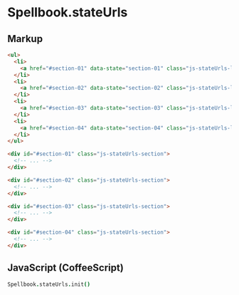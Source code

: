 Spellbook.stateUrls
===================

Markup
------

```html
<ul>
  <li>
    <a href="#section-01" data-state="section-01" class="js-stateUrls-link">Section 01</a>
  </li>
  <li>
    <a href="#section-02" data-state="section-02" class="js-stateUrls-link">Section 01</a>
  </li>
  <li>
    <a href="#section-03" data-state="section-03" class="js-stateUrls-link">Section 01</a>
  </li>
  <li>
    <a href="#section-04" data-state="section-04" class="js-stateUrls-link">Section 01</a>
  </li>
</ul>

<div id="#section-01" class="js-stateUrls-section">
  <!-- ... -->
</div>

<div id="#section-02" class="js-stateUrls-section">
  <!-- ... -->
</div>

<div id="#section-03" class="js-stateUrls-section">
  <!-- ... -->
</div>

<div id="#section-04" class="js-stateUrls-section">
  <!-- ... -->
</div>
```

JavaScript (CoffeeScript)
-------------------------

```coffeescript
Spellbook.stateUrls.init()
```
